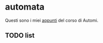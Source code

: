 # automata

Questi sono i miei [appunti](<https://raw.githubusercontent.com/ph04/automata/main/Automi: Calcolabilità e Complessità.pdf>) del corso di Automi.

## TODO list

